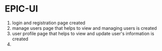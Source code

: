 # EPIC-UI
1. login and registration page created
2. manage users page that helps to view and managing users is created
3. user profile page that helps to view and update user's information is created
4. 
